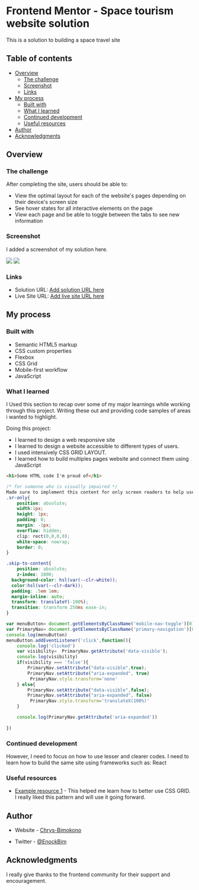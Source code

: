 # Frontend Mentor - Space tourism website solution

This is a solution to building a space travel site

## Table of contents

- [Overview](#overview)
  - [The challenge](#the-challenge)
  - [Screenshot](#screenshot)
  - [Links](#links)
- [My process](#my-process)
  - [Built with](#built-with)
  - [What I learned](#what-i-learned)
  - [Continued development](#continued-development)
  - [Useful resources](#useful-resources)
- [Author](#author)
- [Acknowledgments](#acknowledgments)



## Overview

### The challenge

After completing the site, 
users should be able to:

- View the optimal layout for each of the website's pages depending on their device's screen size
- See hover states for all interactive elements on the page
- View each page and be able to toggle between the tabs to see new information

### Screenshot
I added a screenshot of my solution here.

![](./starter-code./assets/mobileView.jpeg)
![](./assets/moonPageView.jpeg)


### Links

- Solution URL: [Add solution URL here](https://your-solution-url.com)
- Live Site URL: [Add live site URL here](https://your-live-site-url.com)

## My process

### Built with

- Semantic HTML5 markup
- CSS custom properties
- Flexbox
- CSS Grid
- Mobile-first workflow
- JavaScript


### What I learned

I Used this section to recap over some of my major learnings while working through this project. Writing these out and providing code samples of areas i wanted to highlight.

Doing this project:

* I learned to design a web responsive site
* I learned to design a website accessible to different types of users.
* I used intensively CSS GRID LAYOUT.
* I learned how to build multiples pages website and connect them using JavaScript



```html
<h1>Some HTML code I'm proud of</h1>
```
```css
/* for someone who is visually impaired */
Made sure to implement this content for only screen readers to help users without vision.
.sr-only{
    position: absolute;
    width:1px;
    height: 1px;
    padding: 0;
    margin: -1px;
    overflow: hidden;
    clip: rect(0,0,0,0);
    white-space: nowrap;
    border: 0;
}

.skip-to-content{
    position: absolute;
    z-index: 1000;
  background-color: hsl(var(--clr-white));
  color:hsl(var(--clr-dark));
  padding: .5em 1em;
  margin-inline: auto;
  transform: translateY(-100%);
  transition: transform 250ms ease-in;
}
```
```js
var menuButton= document.getElementsByClassName('mobile-nav-toggle')[0];
var PrimaryNav= document.getElementsByClassName('primary-navigation')[0]
console.log(menuButton)
menuButton.addEventListener('click',function(){
    console.log('clicked')
    var visibility=  PrimaryNav.getAttribute('data-visible');
    console.log(visibility)
    if(visibility === 'false'){
        PrimaryNav.setAttribute("data-visible",true);
        PrimaryNav.setAttribute("aria-expanded", true)
         PrimaryNav.style.transform='none'
    } else{
        PrimaryNav.setAttribute("data-visible",false);
        PrimaryNav.setAttribute("aria-expanded", false)
         PrimaryNav.style.transform='translateX(100%)'
    }

    console.log(PrimaryNav.getAttribute('aria-expanded'))
    
})
```

### Continued development
However, I need to focus on how to use lesser and clearer codes.
I need to learn how to build the same site using frameworks such as: React


### Useful resources

- [Example resource 1](https://www.youtube.com/kepowob) - This helped me learn how to better use CSS GRID. I really liked this pattern and will use it going forward.

## Author

- Website - [Chrys-Bimokono](https://chrysbim.com/index.html)

- Twitter - [@EnockBim](https://twitter.com/home)


## Acknowledgments
I really give thanks to the frontend community for their support and encouragement.


